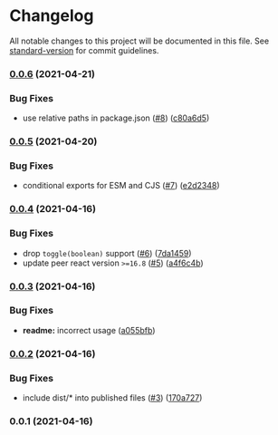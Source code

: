 # Changelog

All notable changes to this project will be documented in this file. See [standard-version](https://github.com/conventional-changelog/standard-version) for commit guidelines.

### [0.0.6](https://github.com/ybiquitous/use-toggle/compare/v0.0.5...v0.0.6) (2021-04-21)

### Bug Fixes

- use relative paths in package.json ([#8](https://github.com/ybiquitous/use-toggle/issues/8)) ([c80a6d5](https://github.com/ybiquitous/use-toggle/commit/c80a6d5d370f41c5f197e14487c5c9eff77d9926))

### [0.0.5](https://github.com/ybiquitous/use-toggle/compare/v0.0.4...v0.0.5) (2021-04-20)

### Bug Fixes

- conditional exports for ESM and CJS ([#7](https://github.com/ybiquitous/use-toggle/issues/7)) ([e2d2348](https://github.com/ybiquitous/use-toggle/commit/e2d23489cb278eabb4ad0d965a8d3475fb7cb839))

### [0.0.4](https://github.com/ybiquitous/use-toggle/compare/v0.0.3...v0.0.4) (2021-04-16)

### Bug Fixes

- drop `toggle(boolean)` support ([#6](https://github.com/ybiquitous/use-toggle/issues/6)) ([7da1459](https://github.com/ybiquitous/use-toggle/commit/7da1459da1f9ef831c1bf0116be594bfe61c1b8c))
- update peer react version `>=16.8` ([#5](https://github.com/ybiquitous/use-toggle/issues/5)) ([a4f6c4b](https://github.com/ybiquitous/use-toggle/commit/a4f6c4b48a80609c803a5170c4d802b4218b4d48))

### [0.0.3](https://github.com/ybiquitous/use-toggle/compare/v0.0.2...v0.0.3) (2021-04-16)

### Bug Fixes

- **readme:** incorrect usage ([a055bfb](https://github.com/ybiquitous/use-toggle/commit/a055bfbc0dc986182f4485c92b50622c82adcb2f))

### [0.0.2](https://github.com/ybiquitous/use-toggle/compare/v0.0.1...v0.0.2) (2021-04-16)

### Bug Fixes

- include dist/\* into published files ([#3](https://github.com/ybiquitous/use-toggle/issues/3)) ([170a727](https://github.com/ybiquitous/use-toggle/commit/170a727a47221d1c2938a2041c3d203ee0ecf318))

### 0.0.1 (2021-04-16)
